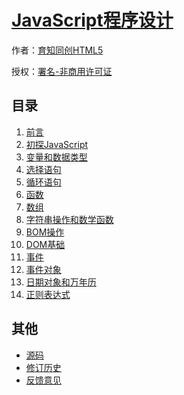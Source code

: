 # [JavaScript程序设计]()

作者：[育知同创HTML5](http://www.yztcedu.com)

授权：<a rel="license" href="http://creativecommons.org/licenses/by-nc/4.0/">署名-非商用许可证</a>

## 目录
1. [前言](#README)
1. [初探JavaScript](#docs/初探JavaScript)
1. [变量和数据类型](#docs/变量和数据类型)
1. [选择语句](#docs/选择语句)
1. [循环语句](#docs/循环语句)
1. [函数](#docs/函数)
1. [数组](#docs/数组)
1. [字符串操作和数学函数](#docs/字符串操作和数学函数)
1. [BOM操作](#docs/BOM操作)
1. [DOM基础](#docs/DOM基础)
1. [事件](#docs/事件)
1. [事件对象](#docs/事件对象)
1. [日期对象和万年历](#docs/日期对象和万年历)
1. [正则表达式](#docs/正则表达式)


## 其他
- [源码](http://github.com/ruanyf/es6tutorial/)
- [修订历史](https://github.com/ruanyf/es6tutorial/commits/gh-pages)
- [反馈意见](https://github.com/ruanyf/es6tutorial/issues)
